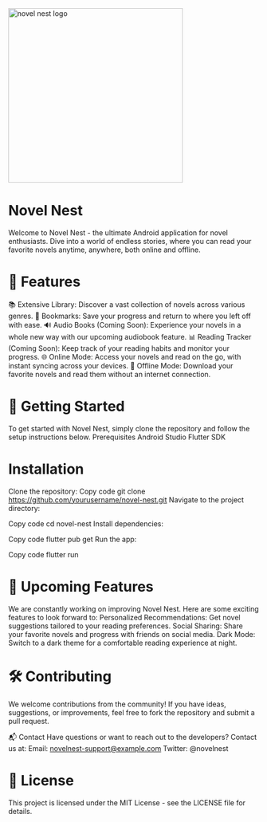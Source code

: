 <img src="https://github.com/user-attachments/assets/a6bcd7dc-a1ba-45cc-aaa6-fdd8ff8ea422" alt="novel nest logo" width="350">

# Novel Nest
Welcome to Novel Nest - the ultimate Android application for novel enthusiasts. Dive into a world of endless stories, where you can read your favorite novels anytime, anywhere, both online and offline.

# 🌟 Features
📚 Extensive Library: Discover a vast collection of novels across various genres.
🔖 Bookmarks: Save your progress and return to where you left off with ease.
🔊 Audio Books (Coming Soon): Experience your novels in a whole new way with our upcoming audiobook feature.
📊 Reading Tracker (Coming Soon): Keep track of your reading habits and monitor your progress.
🌐 Online Mode: Access your novels and read on the go, with instant syncing across your devices.
📴 Offline Mode: Download your favorite novels and read them without an internet connection.

# 📲 Getting Started
To get started with Novel Nest, simply clone the repository and follow the setup instructions below.
Prerequisites
Android Studio
Flutter SDK

# Installation
Clone the repository:
Copy code
git clone https://github.com/yourusername/novel-nest.git
Navigate to the project directory:

Copy code
cd novel-nest
Install dependencies:

Copy code
flutter pub get
Run the app:

Copy code
flutter run

# 🚀 Upcoming Features
We are constantly working on improving Novel Nest. Here are some exciting features to look forward to:
Personalized Recommendations: Get novel suggestions tailored to your reading preferences.
Social Sharing: Share your favorite novels and progress with friends on social media.
Dark Mode: Switch to a dark theme for a comfortable reading experience at night.

# 🛠️ Contributing
We welcome contributions from the community! If you have ideas, suggestions, or improvements, feel free to fork the repository and submit a pull request.

📬 Contact
Have questions or want to reach out to the developers? Contact us at:
Email: novelnest-support@example.com
Twitter: @novelnest

# 📄 License
This project is licensed under the MIT License - see the LICENSE file for details.
